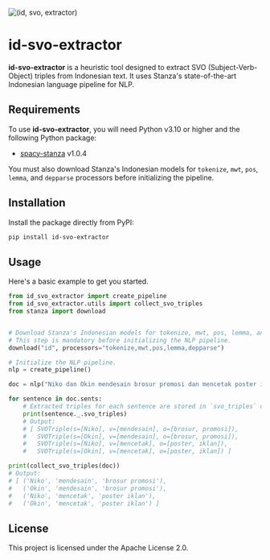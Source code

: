 ![(id, svo, extractor)](https://i.imgur.com/FqUBo68.png)

# id-svo-extractor

**id-svo-extractor** is a heuristic tool designed to extract SVO (Subject-Verb-Object) triples from Indonesian text. It uses Stanza's state-of-the-art Indonesian language pipeline for NLP.

## Requirements

To use **id-svo-extractor**, you will need Python v3.10 or higher and the following Python package:
- [spacy-stanza](https://github.com/explosion/spacy-stanza) v1.0.4

You must also download Stanza's Indonesian models for `tokenize`, `mwt`, `pos`, `lemma`, and `depparse` processors before initializing the pipeline.

## Installation

Install the package directly from PyPI:

```sh
pip install id-svo-extractor
```

## Usage

Here's a basic example to get you started.

```python
from id_svo_extractor import create_pipeline
from id_svo_extractor.utils import collect_svo_triples
from stanza import download


# Download Stanza's Indonesian models for tokenize, mwt, pos, lemma, and depparse processors.
# This step is mandatory before initializing the NLP pipeline.
download("id", processors="tokenize,mwt,pos,lemma,depparse")

# Initialize the NLP pipeline.
nlp = create_pipeline()

doc = nlp("Niko dan Okin mendesain brosur promosi dan mencetak poster iklan.")

for sentence in doc.sents:
    # Extracted triples for each sentence are stored in `svo_triples` custom attribute.
    print(sentence._.svo_triples)
    # Output:
    # [ SVOTriple(s=[Niko], v=[mendesain], o=[brosur, promosi]),
    #   SVOTriple(s=[Okin], v=[mendesain], o=[brosur, promosi]),
    #   SVOTriple(s=[Niko], v=[mencetak], o=[poster, iklan]),
    #   SVOTriple(s=[Okin], v=[mencetak], o=[poster, iklan]) ]

print(collect_svo_triples(doc))
# Output:
# [ ('Niko', 'mendesain', 'brosur promosi'),
#   ('Okin', 'mendesain', 'brosur promosi'),
#   ('Niko', 'mencetak', 'poster iklan'),
#   ('Okin', 'mencetak', 'poster iklan') ]
```

## License

This project is licensed under the Apache License 2.0.